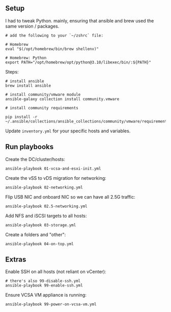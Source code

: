 ## Setup

I had to tweak Python. mainly, ensuring that ansible and brew used the same version / packages.

```
# add the following to your `~/zshrc` file:

# Homebrew
eval "$(/opt/homebrew/bin/brew shellenv)"

# Homebrew: Python
export PATH="/opt/homebrew/opt/python@3.10/libexec/bin/:${PATH}"
```

Steps:

```
# install ansible
brew install ansible

# install community/vmware module
ansible-galaxy collection install community.vmware

# install community requirements

pip install -r ~/.ansible/collections/ansible_collections/community/vmware/requirements.txt
```

Update `inventory.yml` for your specific hosts and variables.

## Run playbooks

Create the DC/cluster/hosts:

```
ansible-playbook 01-vcsa-and-esxi-init.yml
```

Create the vSS to vDS migration for networking:

```
ansible-playbook 02-networking.yml
```

Flip USB NIC and onboard NIC so we can have all 2.5G traffic:

```
ansible-playbook 02.5-networking.yml
```

Add NFS and iSCSI targets to all hosts:

```
ansible-playbook 03-storage.yml
```

Create a folders and "other":

```
ansible-playbook 04-on-top.yml
```

## Extras

Enable SSH on all hosts (not reliant on vCenter):

```
# there's also 99-disable-ssh.yml
ansible-playbook 99-enable-ssh.yml
```

Ensure VCSA VM appliance is running:

```
ansible-playbook 99-power-on-vcsa-vm.yml
```